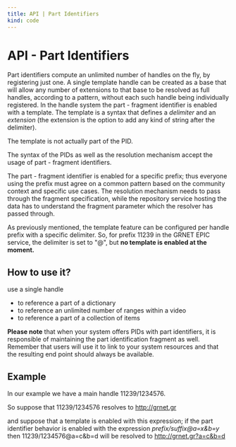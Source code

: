 ```yaml
---
title: API | Part Identifiers
kind: code
---
```


# API - Part Identifiers
Part identifiers compute an unlimited number of handles on the fly, by registering just one. A single template handle can be created as a base that will allow any number of extensions to that base to be resolved as full handles, according to a pattern, without each such handle being individually registered.  In the handle system the part - fragment identifier is enabled with a template. The template is a syntax that defines a <i>delimiter</i> and an <i>extension</i> (the extension is the option to add any kind of string after the delimiter). 

The template is not actually part of the PID. 

The syntax of the PIDs as well as the resolution mechanism accept the usage of part - fragment identifiers.

The part - fragment identifier is enabled for a specific prefix; thus everyone using the prefix must agree on a common pattern based on the community context and specific use cases. The resolution mechanism needs to pass through the fragment specification, while the repository service hosting the data has to understand the fragment parameter which the resolver has passed through.

As previously mentioned,  the template feature can be configured per handle prefix with a specific delimiter. So, for prefix 11239 in the GRNET EPIC service, the delimiter is set to "@", but <strong>no template is enabled at the moment.</strong> 

## How to use it?
use a single handle
<ul>
<li>to reference a part of a dictionary</li>
<li>to reference an unlimited number of ranges within a video</li>
<li>to reference a part of a collection of items</li>
</ul>

<strong>Please note</strong>  that when your system offers PIDs with part identifiers, it is responsible of maintaining the part identification fragment as well. Remember that users will use it to link to your system resources and that the resulting end point should always be available.

## Example
In our example we have a main handle 11239/1234576. 

So suppose that 11239/1234576 resolves to http://grnet.gr 

and suppose that a template  is enabled with this expression; if the part identifier behavior is enabled with the expression 
  <i>prefix/suffix@a=x&b=y</i>
then 
 11239/1234576@a=c&b=d  will be resolved to http://grnet.gr?a=c&b=d
